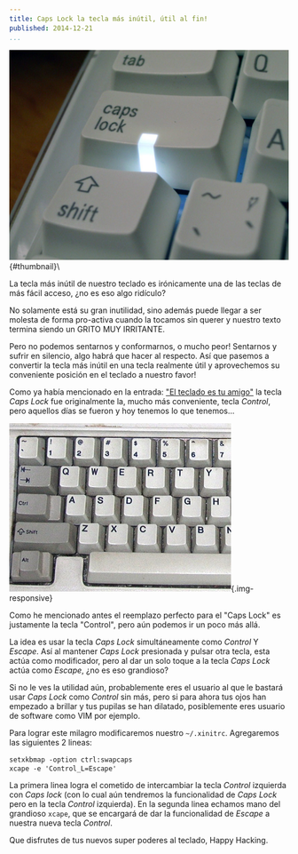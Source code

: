 ```yaml
---
title: Caps Lock la tecla más inútil, útil al fin!
published: 2014-12-21
...
```


![](/img/capslock/thumbnail.jpg){#thumbnail}\

La tecla más inútil de nuestro teclado es irónicamente una de las teclas de más
fácil acceso, ¿no es eso algo ridículo?

No solamente está su gran inutilidad, sino además puede llegar a ser molesta de
forma pro-activa cuando la tocamos sin querer y nuestro texto termina siendo un
GRITO MUY IRRITANTE.

Pero no podemos sentarnos y conformarnos, o mucho peor! Sentarnos y sufrir en
silencio, algo habrá que hacer al respecto. Así que pasemos a convertir la
tecla más inútil en una tecla realmente útil y aprovechemos su conveniente
posición en el teclado a nuestro favor!

<!--more-->

Como ya había mencionado en la entrada: ["El teclado es tu
amigo"](http://silly-bytes.blogspot.com/2014/12/el-teclado-es-tu-amigo.html) la
tecla *Caps Lock* fue originalmente la, mucho más conveniente, tecla *Control*,
pero aquellos días se fueron y hoy tenemos lo que tenemos...

![](/img/capslock/shot1.jpg){.img-responsive}

Como he mencionado antes el reemplazo perfecto para el "Caps Lock" es justamente
la tecla "Control", pero aún podemos ir un poco más allá.

La idea es usar la tecla *Caps Lock* simultáneamente como *Control* Y *Escape*.
Así al mantener *Caps Lock* presionada y pulsar otra tecla, esta actúa como
modificador, pero al dar un solo toque a la tecla *Caps Lock* actúa como
*Escape*, ¿no es eso grandioso?

Si no le ves la utilidad aún, probablemente eres el usuario al que le bastará
usar *Caps Lock* como *Control* sin más, pero si para ahora tus ojos han
empezado a brillar y tus pupilas se han dilatado, posiblemente eres usuario de
software como VIM por ejemplo.

Para lograr este milagro modificaremos nuestro `~/.xinitrc`. Agregaremos las
siguientes 2 lineas:

```
setxkbmap -option ctrl:swapcaps
xcape -e 'Control_L=Escape'
```


La primera linea logra el cometido de intercambiar la tecla *Control* izquierda
con *Caps lock* (con lo cual aún tendremos la funcionalidad de *Caps Lock* pero
en la tecla *Control* izquierda). En la segunda linea echamos mano del grandioso
`xcape`, que se encargará de dar la funcionalidad de *Escape* a nuestra nueva
tecla *Control*.

Que disfrutes de tus nuevos super poderes al teclado, Happy Hacking.
